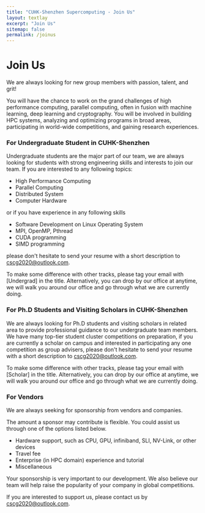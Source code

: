```yaml
---
title: "CUHK-Shenzhen Supercomputing - Join Us"
layout: textlay
excerpt: "Join Us"
sitemap: false
permalink: /joinus
---
```


# Join Us

We are always looking for new group members with passion, talent, and grit!

You will have the chance to work on the grand challenges of high performance computing, parallel computing, often in fusion with machine learning, deep learning and cryptography. You will be involved in building HPC systems, analyzing and optimizing programs in broad areas, participating in world-wide competitions, and gaining research experiences.

### For Undergraduate Student in CUHK-Shenzhen

Undergraduate students are the major part of our team, we are always looking for students with strong engineering skills and interests to join our team. If you are interested to any following topics:

- High Performance Computing
- Parallel Computing
- Distributed System
- Computer Hardware

or if you have experience in any following skills

- Software Development on Linux Operating System
- MPI, OpenMP, Pthread
- CUDA programming
- SIMD programming

please don't hesitate to send your resume with a short description to [cscg2020@outlook.com](mailto://cscg2020@outlook.com). 

To make some difference with other tracks, please tag your email with [Undergrad] in the title. Alternatively, you can drop by our office at anytime, we will walk you around our office and go through what we are currently doing. 

### For Ph.D Students and Visiting Scholars in CUHK-Shenzhen

We are always looking for Ph.D students and visiting scholars in related area to provide professional guidance to our undergraduate team members. We have many top-tier student cluster competitions on preparation, if you are currently a scholar on campus and interested in participating any one competition as group advisers, please don't hesitate to send your resume with a short description to [cscg2020@outlook.com](mailto://cscg2020@outlook.com). 

To make some difference with other tracks, please tag your email with [Scholar] in the title. Alternatively, you can drop by our office at anytime, we will walk you around our office and go through what we are currently doing. 

### For Vendors
We are always seeking for sponsorship from vendors and companies. 

The amount a sponsor may contribute is flexible. You could assist us through one of the options listed below. 

- Hardware support, such as CPU, GPU, infiniband, SLI, NV-Link, or other devices
- Travel fee
- Enterprise (in HPC domain) experience and tutorial 
- Miscellaneous

Your sponsorship is very important to our development. We also believe our team will help raise the popularity of your company in global competitions. 

If you are interested to support us, please contact us by [cscg2020@outlook.com](mailto://cscg2020@outlook.com). 
